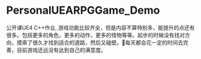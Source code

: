 # PersonalUEARPGGame_Demo
公开课UE4 C++作业,  游戏功能比较齐全，但是内容不算特别多，能提升的点还有很多。包括更多的角色，更多的动作，更多的怪物等等。起步的时候没有找对方向，摸索了很久才找到适合的道路，然后又碰壁。💪每天都会花一定的时间去完善，目前游戏还远没有达到自己的满意度。
